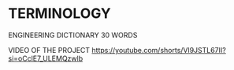 # TERMINOLOGY 
ENGINEERING DICTIONARY 30 WORDS

VIDEO OF THE PROJECT
https://youtube.com/shorts/Vl9JSTL67II?si=oCclE7_ULEMQzwlb
